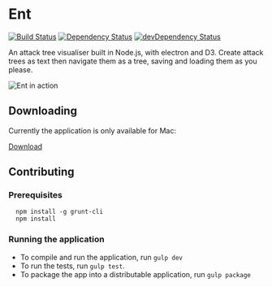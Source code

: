 # Ent
[![Build Status](https://snap-ci.com/ThoughtWorksInc/ent/branch/master/build_image)](https://snap-ci.com/ThoughtWorksInc/ent/branch/master) [![Dependency Status](https://david-dm.org/ThoughtWorksInc/ent.svg)](https://david-dm.org/ThoughtWorksInc/ent) [![devDependency Status](https://david-dm.org/ThoughtWorksInc/ent/dev-status.svg)](https://david-dm.org/ThoughtWorksInc/ent#info=devDependencies)

An attack tree visualiser built in Node.js, with electron and D3. Create attack trees as text then navigate them as a tree, saving and loading them as you please.

![Ent in action](https://github.com/ThoughtWorksInc/ent/blob/master/doc/ent.gif)

## Downloading

Currently the application is only available for Mac:

[Download](https://github.com/ThoughtWorksInc/ent/releases/download/v0.2/Ent.app.zip)

## Contributing

### Prerequisites

``` shell
  npm install -g grunt-cli
  npm install
```

### Running the application

* To compile and run the application, run `gulp dev`
* To run the tests, run `gulp test`.
* To package the app into a distributable application, run `gulp package`
